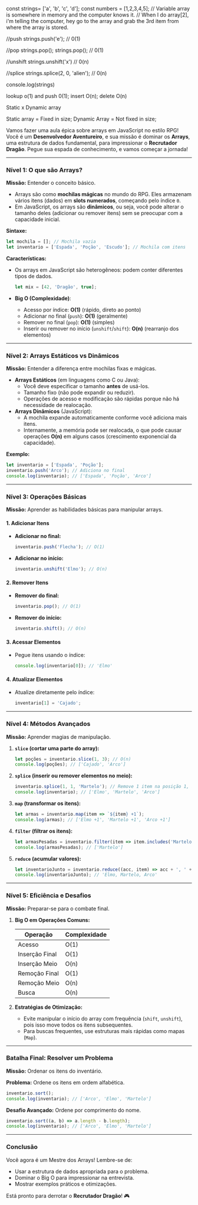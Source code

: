const strings= ['a', 'b', 'c', 'd'];
const numbers = [1,2,3,4,5];
// Variable array is somewhere in memory and the computer knows it.
// When I do array[2], i'm telling the computer, hey go to the array and grab the 3rd item from where the array is stored.


//push
strings.push('e'); // 0(1)

//pop
strings.pop();
strings.pop(); // 0(1)

//unshift
strings.unshift('x') // 0(n)

//splice
strings.splice(2, 0, 'alien'); // 0(n)

console.log(strings)

lookup o(1) and push 0(1); insert O(n); delete O(n)

Static x Dynamic array

Static array = Fixed in size; 
Dynamic Array = Not fixed in size; 


Vamos fazer uma aula épica sobre arrays em JavaScript no estilo RPG! Você é um **Desenvolvedor Aventureiro**, e sua missão é dominar os **Arrays**, uma estrutura de dados fundamental, para impressionar o **Recrutador Dragão**. Pegue sua espada de conhecimento, e vamos começar a jornada!

---

### **Nível 1: O que são Arrays?**

**Missão:** Entender o conceito básico.

- Arrays são como **mochilas mágicas** no mundo do RPG. Eles armazenam vários itens (dados) em **slots numerados**, começando pelo índice `0`.
- Em JavaScript, os arrays são **dinâmicos**, ou seja, você pode alterar o tamanho deles (adicionar ou remover itens) sem se preocupar com a capacidade inicial.

**Sintaxe:**

```javascript
let mochila = []; // Mochila vazia
let inventario = ['Espada', 'Poção', 'Escudo']; // Mochila com itens
```

**Características:**

- Os arrays em JavaScript são heterogêneos: podem conter diferentes tipos de dados.
    
    ```javascript
    let mix = [42, 'Dragão', true];
    ```
    
- **Big O (Complexidade)**:
    - Acesso por índice: **O(1)** (rápido, direto ao ponto)
    - Adicionar no final (`push`): **O(1)** (geralmente)
    - Remover no final (`pop`): **O(1)** (simples)
    - Inserir ou remover no início (`unshift`/`shift`): **O(n)** (rearranjo dos elementos)

---

### **Nível 2: Arrays Estáticos vs Dinâmicos**

**Missão:** Entender a diferença entre mochilas fixas e mágicas.

- **Arrays Estáticos** (em linguagens como C ou Java):
    - Você deve especificar o tamanho **antes** de usá-los.
    - Tamanho fixo (não pode expandir ou reduzir).
    - Operações de acesso e modificação são rápidas porque não há necessidade de realocação.
- **Arrays Dinâmicos** (JavaScript):
    - A mochila expande automaticamente conforme você adiciona mais itens.
    - Internamente, a memória pode ser realocada, o que pode causar operações **O(n)** em alguns casos (crescimento exponencial da capacidade).

**Exemplo:**

```javascript
let inventario = ['Espada', 'Poção'];
inventario.push('Arco'); // Adiciona no final
console.log(inventario); // ['Espada', 'Poção', 'Arco']
```

---

### **Nível 3: Operações Básicas**

**Missão:** Aprender as habilidades básicas para manipular arrays.

#### **1. Adicionar Itens**

- **Adicionar no final:**
    
    ```javascript
    inventario.push('Flecha'); // O(1)
    ```
    
- **Adicionar no início:**
    
    ```javascript
    inventario.unshift('Elmo'); // O(n)
    ```
    

#### **2. Remover Itens**

- **Remover do final:**
    
    ```javascript
    inventario.pop(); // O(1)
    ```
    
- **Remover do início:**
    
    ```javascript
    inventario.shift(); // O(n)
    ```
    

#### **3. Acessar Elementos**

- Pegue itens usando o índice:
    
    ```javascript
    console.log(inventario[0]); // 'Elmo'
    ```
    

#### **4. Atualizar Elementos**

- Atualize diretamente pelo índice:
    
    ```javascript
    inventario[1] = 'Cajado';
    ```
    

---

### **Nível 4: Métodos Avançados**

**Missão:** Aprender magias de manipulação.

1. **`slice` (cortar uma parte do array):**
    
    ```javascript
    let poções = inventario.slice(1, 3); // O(n)
    console.log(poções); // ['Cajado', 'Arco']
    ```
    
2. **`splice` (inserir ou remover elementos no meio):**
    
    ```javascript
    inventario.splice(1, 1, 'Martelo'); // Remove 1 item na posição 1, insere 'Martelo'
    console.log(inventario); // ['Elmo', 'Martelo', 'Arco']
    ```
    
3. **`map` (transformar os itens):**
    
    ```javascript
    let armas = inventario.map(item => `${item} +1`);
    console.log(armas); // ['Elmo +1', 'Martelo +1', 'Arco +1']
    ```
    
4. **`filter` (filtrar os itens):**
    
    ```javascript
    let armasPesadas = inventario.filter(item => item.includes('Martelo'));
    console.log(armasPesadas); // ['Martelo']
    ```
    
5. **`reduce` (acumular valores):**
    
    ```javascript
    let inventarioJunto = inventario.reduce((acc, item) => acc + ', ' + item);
    console.log(inventarioJunto); // 'Elmo, Martelo, Arco'
    ```
    

---

### **Nível 5: Eficiência e Desafios**

**Missão:** Preparar-se para o combate final.

1. **Big O em Operações Comuns:**
    
    |Operação|Complexidade|
    |---|---|
    |Acesso|O(1)|
    |Inserção Final|O(1)|
    |Inserção Meio|O(n)|
    |Remoção Final|O(1)|
    |Remoção Meio|O(n)|
    |Busca|O(n)|
    
2. **Estratégias de Otimização:**
    
    - Evite manipular o início do array com frequência (`shift`, `unshift`), pois isso move todos os itens subsequentes.
    - Para buscas frequentes, use estruturas mais rápidas como mapas (`Map`).

---

### **Batalha Final: Resolver um Problema**

**Missão:** Ordenar os itens do inventário.

**Problema:** Ordene os itens em ordem alfabética.

```javascript
inventario.sort();
console.log(inventario); // ['Arco', 'Elmo', 'Martelo']
```

**Desafio Avançado:** Ordene por comprimento do nome.

```javascript
inventario.sort((a, b) => a.length - b.length);
console.log(inventario); // ['Arco', 'Elmo', 'Martelo']
```

---

### **Conclusão**

Você agora é um Mestre dos Arrays! Lembre-se de:

- Usar a estrutura de dados apropriada para o problema.
- Dominar o Big O para impressionar na entrevista.
- Mostrar exemplos práticos e otimizações.

Está pronto para derrotar o **Recrutador Dragão**! 🎮